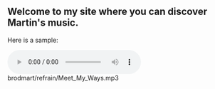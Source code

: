 
## Welcome to my site where you can discover Martin's music.
Here is a sample:

<audio controls>
  <source src="brodmart/refrain/Meet_My_Ways.mp3" type="audio/mpeg">
Your browser does not support the audio element.
</audio>
brodmart/refrain/Meet_My_Ways.mp3

